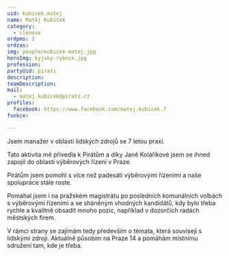 ```yaml
---
uid: kubicek.matej
name: Matěj Kubíček
category:
  - clenove
ordpms: 2
ordzas: 
img: people/kubicek-matej.jpg
heroImg: kyjsky-rybnik.jpg
profession: 
partyUid: pirati
description: 
teamDescription:
mail:
  - matej.kubicek@pirati.cz
profiles:
  facebook: https://www.facebook.com/matej.kubicek.7
funkce:

---
```


Jsem manažer v oblasti lidských zdrojů se 7 letou praxí.

Tato aktivita mě přivedla k Pirátům a díky Janě Koláříkové jsem se ihned zapojil do oblasti výběrových řízení v Praze.

Pirátům jsem pomohl s více než padesáti výběrovými řízeními a naše spolupráce stále roste.

Pomáhal jsem i na pražském magistrátu po posledních komunálních volbách s výběrovými řízeními a se sháněným vhodných kandidátů, kdy bylo třeba rychle a kvalitně obsadit mnoho pozic, například v dozorčích radách městských firem.

V rámci strany se zajímám tedy především o témata, která souvisejí s lidskými zdroji. Aktuálně působím na Praze 14 a pomáhám místnímu sdružení tam, kde je třeba. 
